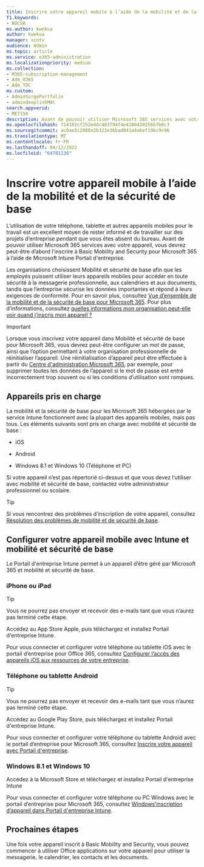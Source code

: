 ```yaml
---
title: Inscrire votre appareil mobile à l’aide de la mobilité et de la sécurité de base
f1.keywords:
- NOCSH
ms.author: kwekua
author: kwekua
manager: scotv
audience: Admin
ms.topic: article
ms.service: o365-administration
ms.localizationpriority: medium
ms.collection:
- M365-subscription-management
- Adm_O365
- Adm_TOC
ms.custom:
- AdminSurgePortfolio
- admindeeplinkMAC
search.appverid:
- MET150
description: Avant de pouvoir utiliser Microsoft 365 services avec votre appareil, vous devrez peut-être d’abord l’inscrire à Basic Mobility and Security pour Microsoft 365.
ms.openlocfilehash: 714102cf252e4dc483794f4e4280420256bfb0c3
ms.sourcegitcommit: ac0ae5c2888e2b323e36bad041a4abef196c9c96
ms.translationtype: MT
ms.contentlocale: fr-FR
ms.lasthandoff: 04/12/2022
ms.locfileid: "64781136"
---
```

# <a name="enroll-your-mobile-device-using-basic-mobility-and-security"></a>Inscrire votre appareil mobile à l’aide de la mobilité et de la sécurité de base

L’utilisation de votre téléphone, tablette et autres appareils mobiles pour le travail est un excellent moyen de rester informé et de travailler sur des projets d’entreprise pendant que vous êtes absent du bureau. Avant de pouvoir utiliser Microsoft 365 services avec votre appareil, vous devrez peut-être d’abord l’inscrire à Basic Mobility and Security pour Microsoft 365 à l’aide de Microsoft Intune Portail d'entreprise.

Les organisations choisissent Mobilité et sécurité de base afin que les employés puissent utiliser leurs appareils mobiles pour accéder en toute sécurité à la messagerie professionnelle, aux calendriers et aux documents, tandis que l’entreprise sécurise les données importantes et répond à leurs exigences de conformité. Pour en savoir plus, consultez [Vue d’ensemble de la mobilité et de la sécurité de base pour Microsoft 365](overview.md). Pour plus d’informations, consultez [quelles informations mon organisation peut-elle voir quand j’inscris mon appareil ?](/intune-user-help/what-info-can-your-company-see-when-you-enroll-your-device-in-intune)

> [!IMPORTANT]
> Lorsque vous inscrivez votre appareil dans Mobilité et sécurité de base pour Microsoft 365, vous devrez peut-être configurer un mot de passe, ainsi que l’option permettant à votre organisation professionnelle de réinitialiser l’appareil. Une réinitialisation d’appareil peut être effectuée à partir du <a href="https://go.microsoft.com/fwlink/p/?linkid=2024339" target="_blank">Centre d'administration Microsoft 365</a>, par exemple, pour supprimer toutes les données de l’appareil si le mot de passe est entré incorrectement trop souvent ou si les conditions d’utilisation sont rompues.

## <a name="supported-devices"></a>Appareils pris en charge

La mobilité et la sécurité de base pour les Microsoft 365 hébergées par le service Intune fonctionnent avec la plupart des appareils mobiles, mais pas tous. Les éléments suivants sont pris en charge avec mobilité et sécurité de base :

- iOS

- Android

- Windows 8.1 et Windows 10 (Téléphone et PC)

Si votre appareil n’est pas répertorié ci-dessus et que vous devez l’utiliser avec mobilité et sécurité de base, contactez votre administrateur professionnel ou scolaire.

> [!TIP]
> Si vous rencontrez des problèmes d’inscription de votre appareil, consultez [Résolution des problèmes de mobilité et de sécurité de base](troubleshoot.md).

## <a name="set-up-your-mobile-device-with-intune-and-basic-mobility-and-security"></a>Configurer votre appareil mobile avec Intune et mobilité et sécurité de base

Le Portail d'entreprise Intune permet à un appareil d’être géré par Microsoft 365 et mobilité et sécurité de base.

### <a name="iphone-or-ipad"></a>iPhone ou iPad

> [!TIP]
> Vous ne pourrez pas envoyer et recevoir des e-mails tant que vous n’aurez pas terminé cette étape.

Accédez au App Store Apple, puis téléchargez et installez Portail d'entreprise Intune.

Pour vous connecter et configurer votre téléphone ou tablette iOS avec le portail d’entreprise pour Office 365, consultez [Configurer l’accès des appareils iOS aux ressources de votre entreprise](/mem/intune/user-help/enroll-your-device-in-intune-ios).

### <a name="android-phone-or-tablet"></a>Téléphone ou tablette Android

> [!TIP]
> Vous ne pourrez pas envoyer et recevoir des e-mails tant que vous n’aurez pas terminé cette étape.

Accédez au Google Play Store, puis téléchargez et installez Portail d'entreprise Intune.

Pour vous connecter et configurer votre téléphone ou tablette Android avec le portail d’entreprise pour Microsoft 365, consultez [Inscrire votre appareil avec Portail d'entreprise](/mem/intune/user-help/enroll-device-android-company-portal).

### <a name="windows-81-and-windows-10"></a>Windows 8.1 et Windows 10

Accédez à la Microsoft Store et téléchargez et installez Portail d'entreprise Intune

Pour vous connecter et configurer votre téléphone ou PC Windows avec le portail d’entreprise pour Microsoft 365, consultez [Windows’inscription d’appareil dans Portail d'entreprise Intune](/intune-user-help/windows-enrollment-company-portal).

## <a name="next-steps"></a>Prochaines étapes

Une fois votre appareil inscrit à Basic Mobility and Security, vous pouvez commencer à utiliser Office applications sur votre appareil pour utiliser la messagerie, le calendrier, les contacts et les documents.